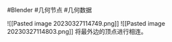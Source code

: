#Blender #几何节点 #几何数据 

![[Pasted image 20230327114749.png]]
![[Pasted image 20230327114803.png]]
将最外边的顶点进行相连。